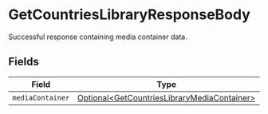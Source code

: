 # GetCountriesLibraryResponseBody

Successful response containing media container data.


## Fields

| Field                                                                                                        | Type                                                                                                         | Required                                                                                                     | Description                                                                                                  |
| ------------------------------------------------------------------------------------------------------------ | ------------------------------------------------------------------------------------------------------------ | ------------------------------------------------------------------------------------------------------------ | ------------------------------------------------------------------------------------------------------------ |
| `mediaContainer`                                                                                             | [Optional\<GetCountriesLibraryMediaContainer>](../../models/operations/GetCountriesLibraryMediaContainer.md) | :heavy_minus_sign:                                                                                           | N/A                                                                                                          |